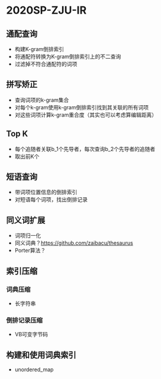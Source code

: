 # 2020SP-ZJU-IR

## 通配查询
* 构建K-gram倒排索引
* 将通配符转换为K-gram倒排索引上的不二查询
* 过滤掉不符合通配符的词项

## 拼写矫正
* 查询词项的k-gram集合
* 对每个k-gram使用k-gram倒排索引找到其关联的所有词项
* 对这些词项计算k-gram重合度（其实也可以考虑算编辑距离）


## Top K
* 每个追随者关联b_1个先导者，每次查询b_2个先导者的追随者
* 取出前K个

## 短语查询
* 带词项位置信息的倒排索引
* 对短语每个词项，找出倒排记录

## 同义词扩展
* 词项归一化
* 同义词典？https://github.com/zaibacu/thesaurus
* Porter算法？

## 索引压缩
### 词典压缩
* 长字符串
### 倒排记录压缩
* VB可变字节码

## 构建和使用词典索引
* unordered_map